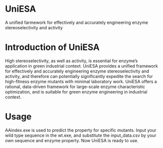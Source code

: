 # UniESA
A unified farmework for effectively and accurately engineering enzyme stereoselectivity and activity


# Introduction of UniESA
High stereoselectivity, as well as activity, is essential for enzyme’s application in green industrial context. UniESA provides a unified framework for effectively and accurately engineering enzyme stereoselectivity and activity, and therefore can potentially significantly expedite the search for high-fitness enzyme mutants with minimal laboratory work. UniESA offers a rational, data-driven framework for large-scale enzyme characteristic optimization, and is suitable for green enzyme engineering in industrial context.


# Usage
AAindex.exe is used to predict the property for specific mutants. Input your wild type sequence in the wt.exe, and substitute the input_data.csv by your own sequence and enzyme property. Now UniESA is ready to use. 
